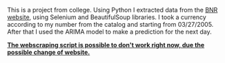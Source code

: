 This is a project from college.
Using Python I extracted data from the [BNR website](https://www.cursbnr.ro/), using Selenium and BeautifulSoup libraries.
I took a currency according to my number from the catalog and starting from 03/27/2005.
After that I used the ARIMA model to make a prediction for the next day.

<u><b>The webscraping script is possible to don't work right now, due the possible change of website.</b> </u>
